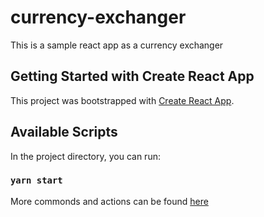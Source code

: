 # currency-exchanger

This is a sample react app as a currency exchanger


## Getting Started with Create React App

This project was bootstrapped with [Create React App](https://github.com/facebook/create-react-app).

## Available Scripts

In the project directory, you can run:

### `yarn start`

More commonds and actions can be found [here](https://github.com/ohahahadurian/currency-exchanger/blob/master/src/README.md)

